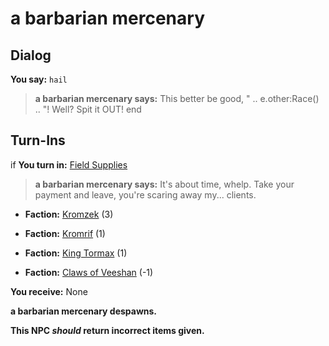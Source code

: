 # a barbarian mercenary
## Dialog

**You say:** `hail`



>**a barbarian mercenary says:** This better be good, " .. e.other:Race() .. "!  Well?  Spit it OUT!
end

## Turn-Ins





if **You turn in:** [Field Supplies](/item/1724)


>**a barbarian mercenary says:** It's about time, whelp.  Take your payment and leave, you're scaring away my... clients.


* __Faction:__ [Kromzek](/faction/448) (3)


* __Faction:__ [Kromrif](/faction/419) (1)


* __Faction:__ [King Tormax](/faction/429) (1)


* __Faction:__ [Claws of Veeshan](/faction/430) (-1)


 **You receive:** None 


**a barbarian mercenary despawns.**

**This NPC *should* return incorrect items given.**

